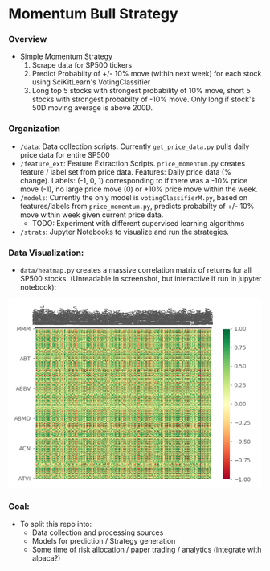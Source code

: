 # Momentum Bull Strategy

### Overview
* Simple Momentum Strategy
    1. Scrape data for SP500 tickers
    2. Predict Probabilty of +/- 10% move (within next week) for each stock using SciKitLearn's VotingClassifier
    3. Long top 5 stocks with strongest probability of 10% move, short 5 stocks with strongest probabilty of -10% move. Only long if stock's 50D moving average is above 200D. 

### Organization
* ```/data```: Data collection scripts. Currently ```get_price_data.py``` pulls daily price data for entire SP500
* ```/feature_ext```: Feature Extraction Scripts. ```price_momentum.py``` creates feature / label set from price data. Features: Daily price data (% change). Labels: (-1, 0, 1) corresponding to if there was a -10% price move (-1), no large price move (0) or +10% price move within the week.
* ```/models```: Currently the only model is ```votingClassifierM.py```, based on features/labels from ```price_momentum.py```, predicts probabilty of +/- 10% move within week given current price data.
    * TODO: Experiment with different supervised learning algorithms
* ```/strats```: Jupyter Notebooks to visualize and run the strategies.

### Data Visualization:
* ```data/heatmap.py``` creates a massive correlation matrix of returns for all SP500 stocks. (Unreadable in screenshot, but interactive if run in jupyter notebook):

![correlation matrix](data/heatmap.png)

### Goal:
* To split this repo into:
    * Data collection and processing sources
    * Models for prediction / Strategy generation
    * Some time of risk allocation / paper trading / analytics (integrate with alpaca?)